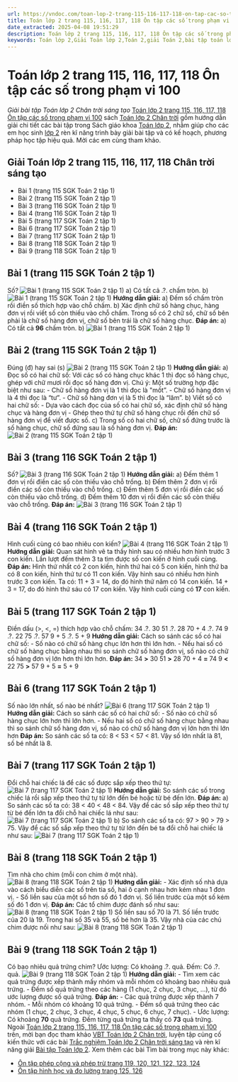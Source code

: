 ```yaml
---
url: https://vndoc.com/toan-lop-2-trang-115-116-117-118-on-tap-cac-so-trong-pham-vi-100-257100
title: Toán lớp 2 trang 115, 116, 117, 118 Ôn tập các số trong phạm vi 100 - Giải bài tập Toán lớp 2 Chân trời sáng tạo - VnDoc.com
date_extracted: 2025-04-08 19:51:29
description: Toán lớp 2 trang 115, 116, 117, 118 Ôn tập các số trong phạm vi 100 giúp các em giải các bài tập Toán lớp 2 trong SGK Chân trời sáng tạo để chuẩn bị ôn tập cuối kì 1 được tốt hơn.
keywords: Toán lớp 2,Giải Toán lớp 2,Toán 2,giải Toán 2,bài tập toán lớp 2,toan lop 2,toán lớp 2 tập 1,toán lớp 2 tập 2,toán 2 tập 1,toán 2 tập 2,học toán lớp 2,toán lớp 2 sách Chân trời,toán lớp 2 chân trời sáng tạo,Sách giáo khoa lớp 2 Chân trời sáng tạo,Toán lớp 2 trang 115 chân trời sáng tạo,Toán lớp 2 trang 116 chân trời sáng tạo,Toán lớp 2 trang 117
---
```


# Toán lớp 2 trang 115, 116, 117, 118 Ôn tập các số trong phạm vi 100
 _Giải bài tập Toán lớp 2 Chân trời sáng tạo_
[Toán lớp 2 trang 115, 116, 117, 118 Ôn tập các số trong phạm vi 100](<https://vndoc.com/toan-lop-2-trang-115-116-117-118-on-tap-cac-so-trong-pham-vi-100-257100>) sách [Toán lớp 2 Chân trời](<https://vndoc.com/toan-lop-2-sach-chan-troi-sang-tao> "Toán lớp 2 Chân trời") gồm hướng dẫn giải chi tiết các bài tập trong Sách giáo khoa [Toán lớp 2](<https://vndoc.com/toan-lop2> "Toán lớp 2"), nhằm giúp cho các em học sinh [lớp 2](<https://vndoc.com/tai-lieu-hoc-tap-lop2>) rèn kĩ năng trình bày giải bài tập và có kế hoạch, phương pháp học tập hiệu quả. Mời các em cùng tham khảo.
## **Giải Toán lớp 2 trang 115, 116, 117, 118 Chân trời sáng tạo**
  * Bài 1 \(trang 115 SGK Toán 2 tập 1\)
  * Bài 2 \(trang 115 SGK Toán 2 tập 1\)
  * Bài 3 \(trang 116 SGK Toán 2 tập 1\)
  * Bài 4 \(trang 116 SGK Toán 2 tập 1\)
  * Bài 5 \(trang 117 SGK Toán 2 tập 1\)
  * Bài 6 \(trang 117 SGK Toán 2 tập 1\)
  * Bài 7 \(trang 117 SGK Toán 2 tập 1\)
  * Bài 8 \(trang 118 SGK Toán 2 tập 1\)
  * Bài 9 \(trang 118 SGK Toán 2 tập 1\)

## Bài 1 \(trang 115 SGK Toán 2 tập 1\)
Số?
![Bài 1 \(trang 115 SGK Toán 2 tập 1\)](https://i.vdoc.vn/data/image/2022/02/22/toan-lop-2-1.jpg)
a\) Có tất cả .?. chấm tròn.
b\)
![Bài 1 \(trang 115 SGK Toán 2 tập 1\)](https://i.vdoc.vn/data/image/2022/02/22/toan-lop-2-2.jpg)
**Hướng dẫn giải:**
a\) Đếm số chấm tròn rồi điền số thích hợp vào chỗ chấm.
b\) Xác định chữ số hàng chục, hàng đơn vị rồi viết số còn thiếu vào chỗ chấm.
Trong số có 2 chữ số, chữ số bên phải là chữ số hàng đơn vị, chữ số bên trái là chữ số hàng chục.
**Đáp án:**
a\) Có tất cả **96** chấm tròn.
b\)
![Bài 1 \(trang 115 SGK Toán 2 tập 1\)](https://i.vdoc.vn/data/image/2022/02/22/toan-lop-2-3.jpg)
## Bài 2 \(trang 115 SGK Toán 2 tập 1\)
Đúng \(đ\) hay sai \(s\)
![Bài 2 \(trang 115 SGK Toán 2 tập 1\)](https://i.vdoc.vn/data/image/2022/02/22/toan-lop-2-4.jpg)
**Hướng dẫn giải:**
a\) Đọc số có hai chữ số: Với các số có hàng chục khác 1 thì đọc số hàng chục, ghép với chữ mươi rồi đọc số hàng đơn vị.
Chú ý: Một số trường hợp đặc biệt như sau:
\- Chữ số hàng đơn vị là 1 thì đọc là "mốt”.
\- Chữ số hàng đơn vị là 4 thì đọc là “tư”.
\- Chữ số hàng đơn vị là 5 thì đọc là “lăm”.
b\) Viết số có hai chữ số:
\- Dựa vào cách đọc của số có hai chữ số, xác định chữ số hàng chục và hàng đơn vị
\- Ghép theo thứ tự chữ số hàng chục rồi đến chữ số hàng đơn vị để viết được số.
c\) Trong số có hai chữ số, chữ số đứng trước là số hàng chục, chữ số đứng sau là số hàng đơn vị.
**Đáp án:**
![Bài 2 \(trang 115 SGK Toán 2 tập 1\)](https://i.vdoc.vn/data/image/2022/02/22/toan-lop-2-6.jpg)
## Bài 3 \(trang 116 SGK Toán 2 tập 1\)
Số?
![Bài 3 \(trang 116 SGK Toán 2 tập 1\)](https://i.vdoc.vn/data/image/2022/02/22/toan-lop-2-7.jpg)
**Hướng dẫn giải:**
a\) Đếm thêm 1 đơn vị rồi điền các số còn thiếu vào chỗ trống.
b\) Đếm thêm 2 đơn vị rồi điền các số còn thiếu vào chỗ trống.
c\) Đếm thêm 5 đơn vị rồi điền các số còn thiếu vào chỗ trống.
d\) Đếm thêm 10 đơn vị rồi điền các số còn thiếu vào chỗ trống.
**Đáp án:**
![Bài 3 \(trang 116 SGK Toán 2 tập 1\)](https://i.vdoc.vn/data/image/2022/02/22/toan-lop-2-8.jpg)
## Bài 4 \(trang 116 SGK Toán 2 tập 1\)
Hình cuối cùng có bao nhiêu con kiến?
![Bài 4 \(trang 116 SGK Toán 2 tập 1\)](https://i.vdoc.vn/data/image/2022/02/22/toan-lop-2-9.jpg)
**Hướng dẫn giải:**
Quan sát hình vẽ ta thấy hình sau có nhiều hơn hình trước 3 con kiến.
Lần lượt đếm thêm 3 ta tìm được số con kiến ở hình cuối cùng.
**Đáp án:**
Hình thứ nhất có 2 con kiến, hình thứ hai có 5 con kiến, hình thứ ba có 8 con kiến, hình thứ tư có 11 con kiến.
Vậy hình sau có nhiều hơn hình trước 3 con kiến.
Ta có: 11 + 3 = 14, do đó hình thứ năm có 14 con kiến.
14 + 3 = 17, do đó hình thứ sáu có 17 con kiến.
Vậy hình cuối cùng có **17** con kiến.
## Bài 5 \(trang 117 SGK Toán 2 tập 1\)
Điền dấu \(>, <, =\) thích hợp vào chỗ chấm:
34 .?. 30 51 .?. 28 70 + 4 .?. 74
9 .?. 22 75 .?. 57 9 + 5 .?. 5 + 9
**Hướng dẫn giải:**
Cách so sánh các số có hai chữ số:
\- Số nào có chữ số hàng chục lớn hơn thì lớn hơn.
\- Nếu hai số có chữ số hàng chục bằng nhau thì so sánh chữ số hàng đơn vị, số nào có chữ số hàng đơn vị lớn hơn thì lớn hơn.
**Đáp án:**
34 **>** 30 51 **>** 28 70 + 4 **=** 74
9 **<** 22 75 **>** 57 9 + 5 **=** 5 + 9
## Bài 6 \(trang 117 SGK Toán 2 tập 1\)
Số nào lớn nhất, số nào bé nhất?
![Bài 6 \(trang 117 SGK Toán 2 tập 1\)](https://i.vdoc.vn/data/image/2022/02/22/toan-lop-2-10.jpg)
**Hướng dẫn giải:**
Cách so sánh các số có hai chữ số:
\- Số nào có chữ số hàng chục lớn hơn thì lớn hơn.
\- Nếu hai số có chữ số hàng chục bằng nhau thì so sánh chữ số hàng đơn vị, số nào có chữ số hàng đơn vị lớn hơn thì lớn hơn
**Đáp án:**
So sánh các số ta có:
8 < 53 < 57 < 81.
Vậy số lớn nhất là 81, số bé nhất là 8.
## Bài 7 \(trang 117 SGK Toán 2 tập 1\)
Đổi chỗ hai chiếc lá để các số được sắp xếp theo thứ tự:
![Bài 7 \(trang 117 SGK Toán 2 tập 1\)](https://i.vdoc.vn/data/image/2022/02/22/toan-lop-2-11.jpg)
**Hướng dẫn giải:**
So sánh các số trong chiếc lá rồi sắp xếp theo thứ tự từ lớn đến bé hoặc từ bé đến lớn.
**Đáp án:**
a\) So sánh các số ta có:
38 < 40 < 48 < 84.
Vậy để các số sắp xếp theo thứ tự từ bé đến lớn ta đổi chỗ hai chiếc lá như sau:
![Bài 7 \(trang 117 SGK Toán 2 tập 1\)](https://i.vdoc.vn/data/image/2022/02/22/toan-lop-2-12.jpg)
b\) So sánh các số ta có:
97 > 90 > 79 > 75.
Vậy để các số sắp xếp theo thứ tự từ lớn đến bé ta đổi chỗ hai chiếc lá như sau:
![Bài 7 \(trang 117 SGK Toán 2 tập 1\)](https://i.vdoc.vn/data/image/2022/02/22/toan-lop-2-13.jpg)
## Bài 8 \(trang 118 SGK Toán 2 tập 1\)
Tìm nhà cho chim \(mỗi con chim ở một nhà\).
![Bài 8 \(trang 118 SGK Toán 2 tập 1\)](https://i.vdoc.vn/data/image/2022/02/22/toan-lop-2-14.jpg)
**Hướng dẫn giải:**
\- Xác định số nhà dựa vào cách biểu diễn các số trên tia số, hai ô cạnh nhau hơn kém nhau 1 đơn vị.
\- Số liền sau của một số hơn số đó 1 đơn vị.
Số liền trước của một số kém số đó 1 đơn vị.
**Đáp án:**
Các tổ chim được đánh số như sau:
![Bài 8 \(trang 118 SGK Toán 2 tập 1\)](https://i.vdoc.vn/data/image/2022/02/22/toan-lop-2-15.jpg)
Số liền sau số 70 là 71.
Số liền trước của 20 là 19.
Trong hai số 35 và 55, số bé hơn là 35.
Vậy nhà của các chú chim được nối như sau:
![Bài 8 \(trang 118 SGK Toán 2 tập 1\)](https://i.vdoc.vn/data/image/2022/02/22/toan-lop-2-16.jpg)
## Bài 9 \(trang 118 SGK Toán 2 tập 1\)
Có bao nhiêu quả trứng chim?
Ước lượng: Có khoảng .?. quả.
Đếm: Có .?. quả.
![Bài 9 \(trang 118 SGK Toán 2 tập 1\)](https://i.vdoc.vn/data/image/2022/02/22/toan-lop-2-17.jpg)
**Hướng dẫn giải:**
\- Tìm xem các quả trứng được xếp thành mấy nhóm và mỗi nhóm có khoảng bao nhiêu quả trứng.
\- Đếm số quả trứng theo các hàng \(1 chục, 2 chục, 3 chục, ...\), từ đó ước lượng được số quả trứng.
**Đáp án:**
\- Các quả trứng được xếp thành 7 nhóm.
\- Mỗi nhóm có khoảng 10 quả trứng.
\- Đếm số quả trứng theo các nhóm \(1 chục, 2 chục, 3 chục, 4 chục, 5 chục, 6 chục, 7 chục\).
\- Ước lượng: Có khoảng **70** quả trứng.
Đếm từng quả trứng ta thấy có **73** quả trứng.
Ngoài [Toán lớp 2 trang 115, 116, 117, 118 Ôn tập các số trong phạm vi 100](<https://vndoc.com/toan-lop-2-trang-115-116-117-118-on-tap-cac-so-trong-pham-vi-100-257100>) trên, mời bạn đọc tham khảo [VBT Toán lớp 2 Chân trời](<https://vndoc.com/vo-bai-tap-toan-lop-2-chan-troi-sang-tao> "VBT Toán lớp 2 Chân trời"), luyện tập củng cố kiến thức với các bài [Trắc nghiệm Toán lớp 2 Chân trời sáng tạo](<https://vndoc.com/trac-nghiem-toan-lop-2-chan-troi-sang-tao> "Trắc nghiệm Toán lớp 2 Chân trời sáng tạo") và rèn kĩ năng giải [Bài tập Toán lớp 2](<https://vndoc.com/bai-tap-toan-lop2> "Bài tập Toán lớp 2").
Xem thêm các bài Tìm bài trong mục này khác:
  * [Ôn tập phép cộng và phép trừ trang 119, 120, 121, 122, 123, 124](</toan-lop-2-on-tap-phep-cong-va-phep-tru-257186>)
  * [Ôn tập hình học và đo lường trang 125, 126](</toan-lop-2-trang-125-126-on-tap-hinh-hoc-va-do-luong-257229>)

